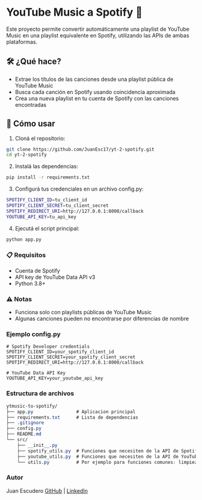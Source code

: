 # YouTube Music a Spotify 🎵

Este proyecto permite convertir automáticamente una playlist de YouTube Music en una playlist equivalente en Spotify, utilizando las APIs de ambas plataformas.

## 🛠️ ¿Qué hace?

- Extrae los títulos de las canciones desde una playlist pública de YouTube Music
- Busca cada canción en Spotify usando coincidencia aproximada
- Crea una nueva playlist en tu cuenta de Spotify con las canciones encontradas

## 🚀 Cómo usar

1. Cloná el repositorio:

```bash
git clone https://github.com/JuanEsc17/yt-2-spotify.git
cd yt-2-spotify
```

2. Instalá las dependencias:

``` bash
pip install -r requirements.txt
```

3. Configurá tus credenciales en un archivo config.py:

```bash
SPOTIFY_CLIENT_ID=tu_client_id
SPOTIFY_CLIENT_SECRET=tu_client_secret
SPOTIFY_REDIRECT_URI=http://127.0.0.1:8000/callback
YOUTUBE_API_KEY=tu_api_key
```

4. Ejecutá el script principal:

``` bash
python app.py
```

### 📋 Requisitos
- Cuenta de Spotify
- API key de YouTube Data API v3
- Python 3.8+

### ⚠️ Notas
- Funciona solo con playlists públicas de YouTube Music
- Algunas canciones pueden no encontrarse por diferencias de nombre

### Ejemplo config.py
```env
# Spotify Developer credentials
SPOTIFY_CLIENT_ID=your_spotify_client_id
SPOTIFY_CLIENT_SECRET=your_spotify_client_secret
SPOTIFY_REDIRECT_URI=http://127.0.0.1:8000/callback

# YouTube Data API Key
YOUTUBE_API_KEY=your_youtube_api_key
```

### Estructura de archivos
``` css
ytmusic-to-spotify/
├── app.py                # Aplicacion principal
├── requirements.txt      # Lista de dependencias
├── .gitignore
├── config.py
├── README.md
└── src/
    ├── __init__.py
    ├── spotify_utils.py  # Funciones que necesiten de la API de Spotify: buscar canciones.
    ├── youtube_utils.py  # Funciones que necesiten de la API de YouTube: buscar playlists, etc.
    └── utils.py          # Por ejemplo para funciones comunes: limpieza, variantes, etc.

```

### Autor
Juan Escudero
[GitHub](https://github.com/JuanEsc17) | [LinkedIn](https://www.linkedin.com/in/juan-escudero-ab6428255/)